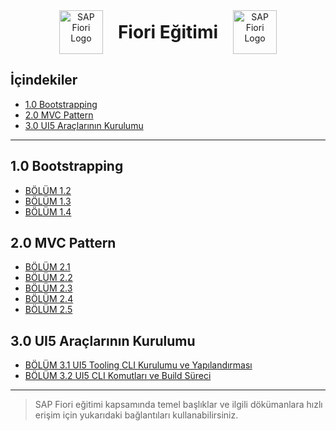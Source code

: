 <div align="center" style="display: flex; align-items: center; justify-content: center; gap: 24px;">
    <img src="https://openui5.org/654aad3012a144881ab07c0bbdd26eb8/phenix_red.svg" alt="SAP Fiori Logo" width="70"/>
    <h1 style="margin: 0;">
        Fiori Eğitimi
    </h1>
    <img src="https://openui5.org/5bdd288371ed8100415f04563acc8dfe/phenix_blue.svg" alt="SAP Fiori Logo" width="70"/>
</div>

## İçindekiler

- [1.0 Bootstrapping](#10-bootstrapping)
- [2.0 MVC Pattern](#20-mvc-pattern)
- [3.0 UI5 Araçlarının Kurulumu](#30-ui5-araçlarının-kurulumu)

---

## 1.0 Bootstrapping

- [BÖLÜM 1.2](Egitim%20Dökümanları/1.0_BOOTSTRAPPING/BÖLÜM1.2%20.md)
- [BÖLÜM 1.3](Egitim%20Dökümanları/1.0_BOOTSTRAPPING/BÖLÜM1.3%20.md)
- [BÖLÜM 1.4](Egitim%20Dökümanları/1.0_BOOTSTRAPPING/BÖLÜM1.4%20.md)

## 2.0 MVC Pattern

- [BÖLÜM 2.1](Egitim%20Dökümanları/2.0_MVC%20Pattern/BÖLÜM2.1%20.md)
- [BÖLÜM 2.2](Egitim%20Dökümanları/2.0_MVC%20Pattern/BÖLÜM2.2%20.md)
- [BÖLÜM 2.3](Egitim%20Dökümanları/2.0_MVC%20Pattern/BÖLÜM2.3%20.md)
- [BÖLÜM 2.4](Egitim%20Dökümanları/2.0_MVC%20Pattern/BÖLÜM2.4%20.md)
- [BÖLÜM 2.5](Egitim%20Dökümanları/2.0_MVC%20Pattern/BÖLÜM2.5%20.md)

## 3.0 UI5 Araçlarının Kurulumu

- [BÖLÜM 3.1 UI5 Tooling CLI Kurulumu ve Yapılandırması](/Egitim%20Dökümanları/3.0_UI5_Araçlarının_kurulumu/BÖLÜM3.1%20.md)
- [BÖLÜM 3.2 UI5 CLI Komutları ve Build Süreci](/Egitim%20Dökümanları/3.0_UI5_Araçlarının_kurulumu/BÖLÜM3.2.md)

---

> SAP Fiori eğitimi kapsamında temel başlıklar ve ilgili dökümanlara hızlı erişim için yukarıdaki bağlantıları kullanabilirsiniz.